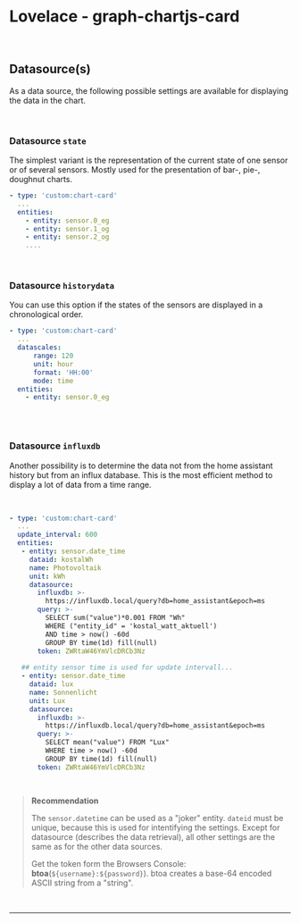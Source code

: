 # Lovelace - graph-chartjs-card

<br>

## Datasource(s)

As a data source, the following possible settings are available for displaying the data in the chart.

<br>

### Datasource `state`

The simplest variant is the representation of the current state of one sensor or of several sensors. Mostly used for the presentation of bar-, pie-, doughnut charts.

```yaml
- type: 'custom:chart-card'
  ...
  entities:
    - entity: sensor.0_eg
    - entity: sensor.1_og
    - entity: sensor.2_og
    ....

```

<br>

### Datasource `historydata`

You can use this option if the states of the sensors are displayed in a chronological order.

```yaml
- type: 'custom:chart-card'
  ...
  datascales:
      range: 120
      unit: hour
      format: 'HH:00'
      mode: time
  entities:
    - entity: sensor.0_eg
    
```

<br>

### Datasource `influxdb`

Another possibility is to determine the data not from the home assistant history but from an influx database. This is the most efficient method to display a lot of data from a time range.

<br>

```yaml
- type: 'custom:chart-card'
  ...
  update_interval: 600
  entities:
   - entity: sensor.date_time
     dataid: kostalWh
     name: Photovoltaik
     unit: kWh
     datasource:
       influxdb: >-
         https://influxdb.local/query?db=home_assistant&epoch=ms
       query: >-
         SELECT sum("value")*0.001 FROM "Wh" 
         WHERE ("entity_id" = 'kostal_watt_aktuell') 
         AND time > now() -60d 
         GROUP BY time(1d) fill(null)
       token: ZWRtaW46YmVlcDRCb3Nz 
       
   ## entity sensor time is used for update intervall...  
   - entity: sensor.date_time
     dataid: lux
     name: Sonnenlicht
     unit: Lux
     datasource:
       influxdb: >-
         https://influxdb.local/query?db=home_assistant&epoch=ms
       query: >-
         SELECT mean("value") FROM "Lux" 
         WHERE time > now() -60d 
         GROUP BY time(1d) fill(null)
       token: ZWRtaW46YmVlcDRCb3Nz

   
```



> **Recommendation**
>
> The `sensor.datetime` can be used as a "joker" entity. `dateid` must be unique, because this is used for intentifying the settings. Except for datasource (describes the data retrieval), all other settings are the same as for the other data sources.
>
> Get the token form the Browsers Console: **btoa**(`${username}:${password}`). btoa creates a base-64 encoded ASCII string from a "string".

<br>

<hr>



